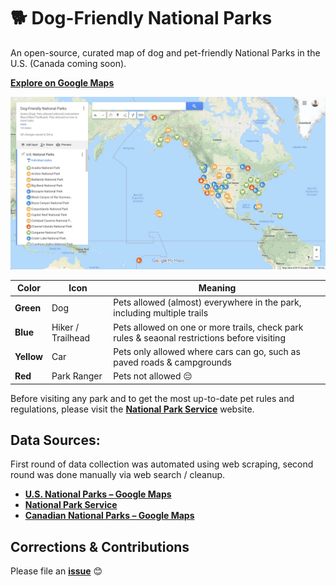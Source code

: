 # 🐕 Dog-Friendly National Parks

An open-source, curated map of dog and pet-friendly National Parks in the U.S. (Canada coming soon).

[**Explore on Google Maps**](https://www.google.com/maps/d/u/0/viewer?hl=en&hl=en&mid=1VlDRkZvlXqDfDejOaqFZlnG_fvM5rcxw)

[![Dog-Friendly National Parks Map](dog-friendly-national-parks-map.png)](https://www.google.com/maps/d/u/0/viewer?hl=en&hl=en&mid=1VlDRkZvlXqDfDejOaqFZlnG_fvM5rcxw)

| **Color** | **Icon** | **Meaning** |
|---|---|---|
| **Green** | Dog| Pets allowed (almost) everywhere in the park, including multiple trails|
| **Blue** | Hiker / Trailhead | Pets allowed on one or more trails, check park rules & seaonal restrictions before visiting |
| **Yellow** | Car | Pets only allowed where cars can go, such as paved roads & campgrounds |
| **Red** | Park Ranger | Pets not allowed 😔 |

Before visiting any park and to get the most up-to-date pet rules and regulations, please visit the [**National Park Service**](https://www.nps.gov/learnandexplore/index.htm) website.

## Data Sources:

First round of data collection was automated using web scraping, second round was done manually via web search / cleanup.

* [**U.S. National Parks – Google Maps**](https://www.google.com/maps/d/u/0/viewer?mid=1US8kt_OlYMffR1KaaEvaqkhYUrs)
* [**National Park Service**](https://www.nps.gov/learnandexplore/index.htm)
* [**Canadian National Parks – Google Maps**](https://www.google.com/maps/d/u/0/viewer?mid=1H8BMnOw1YWxq2Tl6Slvos-HqqdU)

## Corrections & Contributions

Please file an [**issue**](https://github.com/kevinschaich/dog-friendly-national-parks/issues) 😊
